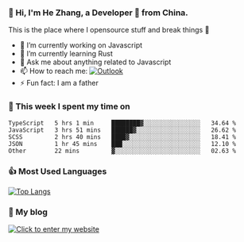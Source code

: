 ### 👋 Hi, I'm He Zhang, a Developer 🚀 from China.

This is the place where I opensource stuff and break things :rofl:

- 🔭  I’m currently working on Javascript
- 🌱  I’m currently learning Rust
- 💬  Ask me about anything related to Javascript
- 📫  How to reach me: [![Outlook](https://img.shields.io/badge/-Outlook-0078D4?style=flat&logo=Microsoft-Outlook&logoColor=white)](mailto:zhanghecool@outlook.com)
- ⚡  Fun fact: I am a father

### 💪 This week I spent my time on 
<!--START_SECTION:waka-->
```text
TypeScript   5 hrs 1 min     ████████▓░░░░░░░░░░░░░░░░   34.64 % 
JavaScript   3 hrs 51 mins   ██████▓░░░░░░░░░░░░░░░░░░   26.62 % 
SCSS         2 hrs 40 mins   ████▓░░░░░░░░░░░░░░░░░░░░   18.41 % 
JSON         1 hr 45 mins    ███░░░░░░░░░░░░░░░░░░░░░░   12.10 % 
Other        22 mins         ▓░░░░░░░░░░░░░░░░░░░░░░░░   02.63 % 
```
<!--END_SECTION:waka-->

### 👍 Most Used Languages
[![Top Langs](https://github-readme-stats.vercel.app/api/top-langs/?username=zhanghecool&layout=compact)](https://zhanghe.cool)

### 🌈 My blog 
[![Click to enter my website](https://cdn.jsdelivr.net/gh/zhanghecool/assets/images/gif/zhanghecools.gif)](https://zhanghe.cool)
